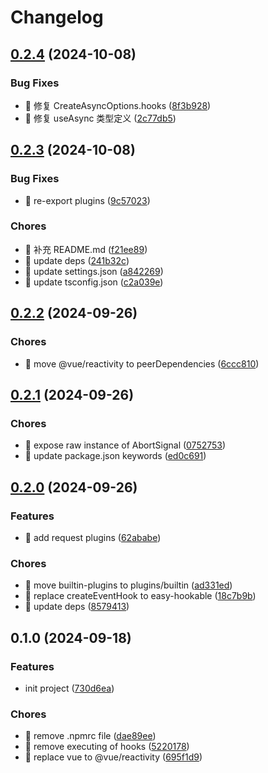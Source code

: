 # Changelog

## [0.2.4](https://github.com/l246804/use-async/compare/v0.2.3...v0.2.4) (2024-10-08)


### Bug Fixes

* 🐛 修复 CreateAsyncOptions.hooks ([8f3b928](https://github.com/l246804/use-async/commit/8f3b928734f75a386de410304610d3ec321a9e7d))
* 🐛 修复 useAsync 类型定义 ([2c77db5](https://github.com/l246804/use-async/commit/2c77db5647d9f2956ee199a3498779cbf94212a4))

## [0.2.3](https://github.com/l246804/use-async/compare/v0.2.2...v0.2.3) (2024-10-08)


### Bug Fixes

* 🐛 re-export plugins ([9c57023](https://github.com/l246804/use-async/commit/9c570230d03d50a220a80f1bbee3a8792809a835))


### Chores

* 🤖 补充 README.md ([f21ee89](https://github.com/l246804/use-async/commit/f21ee8984e2c7582c5984c25ba6f30ab5ab1dc20))
* 🤖 update deps ([241b32c](https://github.com/l246804/use-async/commit/241b32c828e07b4c7994c7674cd94e4a9db30784))
* 🤖 update settings.json ([a842269](https://github.com/l246804/use-async/commit/a842269fbf0eb6ab4b77fa80476f7ad1468e8dac))
* 🤖 update tsconfig.json ([c2a039e](https://github.com/l246804/use-async/commit/c2a039e0ab27dfa9e239f507db8922541061e677))

## [0.2.2](https://github.com/l246804/use-async/compare/v0.2.1...v0.2.2) (2024-09-26)


### Chores

* 🤖 move @vue/reactivity to peerDependencies ([6ccc810](https://github.com/l246804/use-async/commit/6ccc8100b9e3c8124483620e39efe2eb8d88626e))

## [0.2.1](https://github.com/l246804/use-async/compare/v0.2.0...v0.2.1) (2024-09-26)


### Chores

* 🤖 expose raw instance of AbortSignal ([0752753](https://github.com/l246804/use-async/commit/07527536ae5bfd3b7518f793fd6e2b65d3f30da1))
* 🤖 update package.json keywords ([ed0c691](https://github.com/l246804/use-async/commit/ed0c691e77ef4e6fbf5e94a4a3dcde1b9beab619))

## [0.2.0](https://github.com/l246804/use-async/compare/v0.1.0...v0.2.0) (2024-09-26)


### Features

* 🎸 add request plugins ([62ababe](https://github.com/l246804/use-async/commit/62ababe5101bd02fa6b20809a2bd7d52f9660eb0))


### Chores

* 🤖 move builtin-plugins to plugins/builtin ([ad331ed](https://github.com/l246804/use-async/commit/ad331edc685a150e5a9bafc9b5fb918acaacc9f8))
* 🤖 replace createEventHook to easy-hookable ([18c7b9b](https://github.com/l246804/use-async/commit/18c7b9b87da6b0810a138846d347956c2b962a22))
* 🤖 update deps ([8579413](https://github.com/l246804/use-async/commit/85794138e967c74bd3d91c9777b6dd0e9eed6298))

## 0.1.0 (2024-09-18)


### Features

* init project ([730d6ea](https://github.com/l246804/use-async/commit/730d6ea71c234ccd0a442fa432040320e6fba5d2))


### Chores

* 🤖 remove .npmrc file ([dae89ee](https://github.com/l246804/use-async/commit/dae89eefe017597590542b60a29c576abecf182c))
* 🤖 remove executing of hooks ([5220178](https://github.com/l246804/use-async/commit/5220178bddd91fc6cf6fde9a5a8d0a43a488eb88))
* 🤖 replace vue to @vue/reactivity ([695f1d9](https://github.com/l246804/use-async/commit/695f1d9f49c3ce711409933dded2d90bfc405b63))
